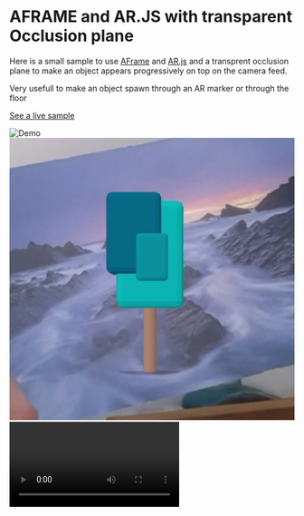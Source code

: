 # AFRAME and AR.JS with transparent Occlusion plane

Here is a small sample to use [AFrame](https://aframe.io/) and [AR.js](https://github.com/AR-js-org/AR.js) and a transprent occlusion plane to make an object appears progressively on top on the camera feed.

Very usefull to make an object spawn through an AR marker or through the floor


[See a live sample](sample.html)

![Demo](docs/demo.gif)
![Demo](docs/demo.jpg)
![Demo](docs/demo.mp4)
